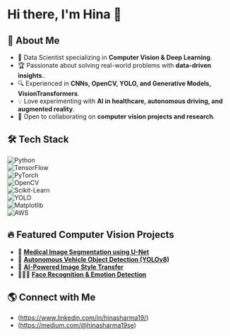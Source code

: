
# Hi there, I'm Hina 👋  

## 🚀 About Me  
- 🤖 Data Scientist specializing in **Computer Vision & Deep Learning**.
- 🏆 Passionate about solving real-world problems with **data-driven insights**..
- 🔍 Experienced in **CNNs, OpenCV, YOLO, and Generative Models, VisionTransformers**.  
- 💡 Love experimenting with **AI in healthcare, autonomous driving, and augmented reality**.  
- 🤝 Open to collaborating on **computer vision projects and research**.  

## 🛠️ Tech Stack  
![Python](https://img.shields.io/badge/Python-3776AB?style=for-the-badge&logo=python&logoColor=white)  
![TensorFlow](https://img.shields.io/badge/TensorFlow-FF6F00?style=for-the-badge&logo=tensorflow&logoColor=white)  
![PyTorch](https://img.shields.io/badge/PyTorch-EE4C2C?style=for-the-badge&logo=pytorch&logoColor=white)  
![OpenCV](https://img.shields.io/badge/OpenCV-5C3EE8?style=for-the-badge&logo=opencv&logoColor=white)  
![Scikit-Learn](https://img.shields.io/badge/Scikit--Learn-F7931E?style=for-the-badge&logo=scikit-learn&logoColor=white)  
![YOLO](https://img.shields.io/badge/YOLO-00FFFF?style=for-the-badge&logo=yolo&logoColor=black)  
![Matplotlib](https://img.shields.io/badge/Matplotlib-3776AB?style=for-the-badge&logo=python&logoColor=white)  
![AWS](https://img.shields.io/badge/AWS-FF9900?style=for-the-badge&logo=amazon-aws&logoColor=white)  

## 🔥 Featured Computer Vision Projects  
- 🏥 **[Medical Image Segmentation using U-Net](#)**  
- 🚗 **[Autonomous Vehicle Object Detection (YOLOv8)](#)**  
- 🎨 **[AI-Powered Image Style Transfer](#)**  
- 🧑‍🤝‍🧑 **[Face Recognition & Emotion Detection](#)**  

## 🌎 Connect with Me
- (https://www.linkedin.com/in/hinasharma19/)
- (https://medium.com/@hinasharma19se)



